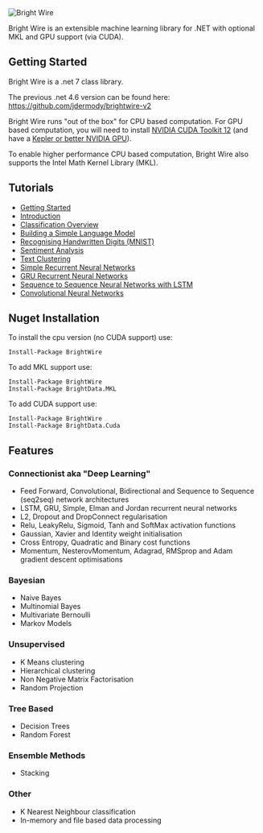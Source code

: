 <img src="http://www.jackdermody.net/image/bright-wire.png" alt="Bright Wire" style="max-height:144" />

Bright Wire is an extensible machine learning library for .NET with optional MKL and GPU support (via CUDA).

## Getting Started

Bright Wire is a .net 7 class library.

The previous .net 4.6 version can be found here: https://github.com/jdermody/brightwire-v2

Bright Wire runs "out of the box" for CPU based computation. For GPU based computation, you will need to install
[NVIDIA CUDA Toolkit 12](https://developer.nvidia.com/cuda-downloads) 
(and have a [Kepler or better NVIDIA GPU](https://en.wikipedia.org/wiki/CUDA#GPUs_supported)).

To enable higher performance CPU based computation, Bright Wire also supports the Intel Math Kernel Library (MKL).

## Tutorials

* [Getting Started](https://github.com/jdermody/brightwire/wiki/0.-Getting-Started)
* [Introduction](https://github.com/jdermody/brightwire/wiki/01.-Introduction)
* [Classification Overview](https://github.com/jdermody/brightwire/wiki/02.-Classification-Overview)
* [Building a Simple Language Model](https://github.com/jdermody/brightwire/wiki/03.-Generating-Text-with-Markov-Chains)
* [Recognising Handwritten Digits (MNIST)](https://github.com/jdermody/brightwire/wiki/04.-Recognising-Handwritten-Digits-(MNIST))
* [Sentiment Analysis](https://github.com/jdermody/brightwire/wiki/05.-Sentiment-Analysis)
* [Text Clustering](https://github.com/jdermody/brightwire/wiki/06.-Text-Clustering-Four-Ways)
* [Simple Recurrent Neural Networks](https://github.com/jdermody/brightwire/wiki/07.-Teaching-a-Recurrent-Neural-Net-Binary-Addition)
* [GRU Recurrent Neural Networks](https://github.com/jdermody/brightwire/wiki/08.-GRU-Recurrent-Neural-Networks)
* [Sequence to Sequence Neural Networks with LSTM](https://github.com/jdermody/brightwire/wiki/09.-Sequence-to-Sequence-with-LSTM)
* [Convolutional Neural Networks](https://github.com/jdermody/brightwire/wiki/10.-Convolutional-Neural-Networks)

## Nuget Installation

To install the cpu version (no CUDA support) use:

```
Install-Package BrightWire
```

To add MKL support use:

```
Install-Package BrightWire
Install-Package BrightData.MKL
```

To add CUDA support use:

```
Install-Package BrightWire
Install-Package BrightData.Cuda
```

## Features

### Connectionist aka "Deep Learning"
* Feed Forward, Convolutional, Bidirectional and Sequence to Sequence (seq2seq) network architectures
* LSTM, GRU, Simple, Elman and Jordan recurrent neural networks
* L2, Dropout and DropConnect regularisation
* Relu, LeakyRelu, Sigmoid, Tanh and SoftMax activation functions
* Gaussian, Xavier and Identity weight initialisation
* Cross Entropy, Quadratic and Binary cost functions
* Momentum, NesterovMomentum, Adagrad, RMSprop and Adam gradient descent optimisations

### Bayesian
* Naive Bayes
* Multinomial Bayes
* Multivariate Bernoulli
* Markov Models

### Unsupervised
* K Means clustering
* Hierarchical clustering
* Non Negative Matrix Factorisation
* Random Projection

### Tree Based
* Decision Trees
* Random Forest

### Ensemble Methods
* Stacking

### Other
* K Nearest Neighbour classification
* In-memory and file based data processing
